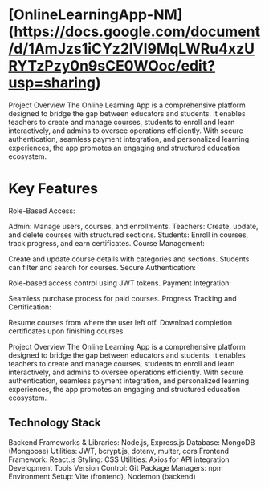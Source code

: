 # [OnlineLearningApp-NM] (https://docs.google.com/document/d/1AmJzs1iCYz2lVI9MqLWRu4xzURYTzPzy0n9sCE0WOoc/edit?usp=sharing)
Project Overview
The Online Learning App is a comprehensive platform designed to bridge the gap between educators and students. It enables teachers to create and manage courses, students to enroll and learn interactively, and admins to oversee operations efficiently. With secure authentication, seamless payment integration, and personalized learning experiences, the app promotes an engaging and structured education ecosystem.
# Key Features
Role-Based Access:

Admin: Manage users, courses, and enrollments.
Teachers: Create, update, and delete courses with structured sections.
Students: Enroll in courses, track progress, and earn certificates.
Course Management:

Create and update course details with categories and sections.
Students can filter and search for courses.
Secure Authentication:

Role-based access control using JWT tokens.
Payment Integration:

Seamless purchase process for paid courses.
Progress Tracking and Certification:

Resume courses from where the user left off.
Download completion certificates upon finishing courses.

Project Overview
The Online Learning App is a comprehensive platform designed to bridge the gap between educators and students. It enables teachers to create and manage courses, students to enroll and learn interactively, and admins to oversee operations efficiently. With secure authentication, seamless payment integration, and personalized learning experiences, the app promotes an engaging and structured education ecosystem.
## Technology Stack
Backend
Frameworks & Libraries: Node.js, Express.js
Database: MongoDB (Mongoose)
Utilities: JWT, bcrypt.js, dotenv, multer, cors
Frontend
Framework: React.js
Styling: CSS
Utilities: Axios for API integration
Development Tools
Version Control: Git
Package Managers: npm
Environment Setup: Vite (frontend), Nodemon (backend)
